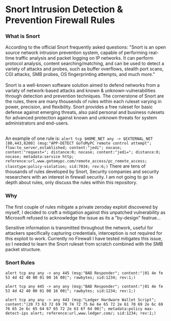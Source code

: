 # Snort Intrusion Detection & Prevention Firewall Rules



<h3>What is Snort</h3>
According to the official Snort frequently asked questions:
"Snort is an open source network intrusion prevention system, capable of performing real-time traffic analysis and packet logging on IP networks. It can perform protocol analysis, content searching/matching, and can be used to detect a variety of attacks and probes, such as buffer overflows, stealth port scans, CGI attacks, SMB probes, OS fingerprinting attempts, and much more."
­<br>
<br>
Snort is a well-known software solution aimed to defend networks from a variaty of network-based attacks and known & unknown-vulnerabilities through detection and prevention techniques.
The cornerstone of Snort are the rules, there are many thousends of rules within each ruleset varying in power, precision, and flexibility. Snort provides a free ruleset for basic defense against emerging threats, also paid personal and business rulesets for advanced protection against known and unknown threats for system administrators and end-users.
<br>
<br>

An example of one rule is:
`alert tcp $HOME_NET any -> $EXTERNAL_NET [80,443,8200] (msg:"APP-DETECT GoToMyPC remote control attempt"; flow:to_server,established; content:"jedi"; nocase; content:"request="; distance:0; nocase; content:"jedi="; distance:0; nocase; metadata:service http; reference:url,www.gotomypc.com/remote_access/pc_remote_access; classtype:policy-violation; sid:7034; rev:6;)`
There are tens of thousands of rules developed by Snort, Security companies and security researchers with an interest in firewall security. I am not going to go in depth about rules, only discuss the rules within this repository.

<h3>Why</h3>
The first couple of rules mitigate a private zeroday exploit discovered by myself, I decided to craft a mitigation against this unpatched vulnerability as Microsoft refused to acknowledge the issue as its a "by-design" featrue...

Sensitive information is transmitted throughout the network, useful for attackers specifically capturing credentials, interception is not required for this exploit to work. Currently no Firewall I have tested mitigates this issue, so I needed to learn the Snort ruleset from scratch combined with the SMB packet structure.

<h3>Snort Rules</h3>

`alert tcp any any -> any 445 (msg:"BAD Responder"; content:"|01 4e fe 53 4d 42 40 00 01 00 16 00|"; rawbytes; sid:1234; rev:1;)`

`alert tcp any 445 -> any any (msg:"BAD Responder"; content:"|01 4e fe 53 4d 42 40 00 01 00 16 00|"; rawbytes; sid:1234; rev:1;)`

`alert tcp any any -> any 443 (msg:"Ledger Hardware Wallet Script"; content:"|20 73 63 72 69 70 74 72 75 6e 6e 65 72 2e 61 70 69 2e 6c 69 76 65 2e 6c 65 64 67 65 72 2e 63 6f 6d 00|"; metadata:policy max-detect-ips alert; reference:url,www.ledger.com/; sid:1234; rev:1;)`


